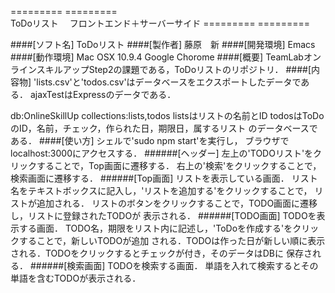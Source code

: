  ========= =========  
 ToDoリスト　
 フロントエンド＋サーバーサイド
 ========= =========

####[ソフト名]
ToDoリスト
####[製作者]
藤原　新
####[開発環境]
Emacs
####[動作環境]
Mac OSX 10.9.4
Google Chorome
####[概要]
TeamLabオンラインスキルアップStep2の課題である，ToDoリストのリポジトリ．
####[内容物]
'lists.csv'と'todos.csv'はデータベースをエクスポートしたデータである．
ajaxTestはExpressのデータである．


db:OnlineSkillUp
collections:lists,todos
listsはリストの名前とID
todosはToDoのID，名前，チェック，作られた日，期限日，属するリスト
のデータベースである．
####[使い方]
シェルで'sudo npm start'を実行し，
ブラウザでlocalhost:3000にアクセスする．
######[ヘッダー]
左上の'TODOリスト'をクリックすることで，Top画面に遷移する．
右上の'検索'をクリックすることで，検索画面に遷移する．
######[Top画面]
リストを表示している画面．
リスト名をテキストボックスに記入し，'リストを追加する'をクリックすることで，
リストが追加される．
リストのボタンをクリックすることで，TODO画面に遷移し，リストに登録されたTODOが
表示される．
######[TODO画面]
TODOを表示する画面．
TODO名，期限をリスト内に記述し，'ToDoを作成する'をクリックすることで，新しいTODOが追加
される．TODOは作った日が新しい順に表示される．TODOをクリックするとチェックが付き，そのデータはDBに
保存される．
######[検索画面]
TODOを検索する画面．
単語を入れて検索するとその単語を含むTODOが表示される．






